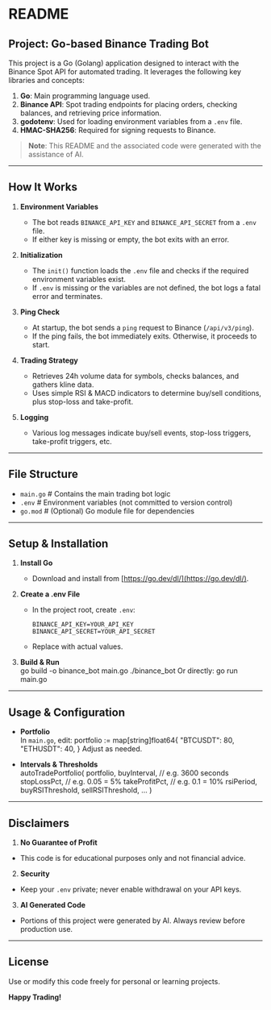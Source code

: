 # README

## Project: Go-based Binance Trading Bot

This project is a Go (Golang) application designed to interact with the Binance Spot API for automated trading. It leverages the following key libraries and concepts:

1. **Go**: Main programming language used.  
2. **Binance API**: Spot trading endpoints for placing orders, checking balances, and retrieving price information.  
3. **godotenv**: Used for loading environment variables from a `.env` file.  
4. **HMAC-SHA256**: Required for signing requests to Binance.  

> **Note**: This README and the associated code were generated with the assistance of AI.

---

## How It Works

1. **Environment Variables**  
   - The bot reads `BINANCE_API_KEY` and `BINANCE_API_SECRET` from a `.env` file.  
   - If either key is missing or empty, the bot exits with an error.

2. **Initialization**  
   - The `init()` function loads the `.env` file and checks if the required environment variables exist.  
   - If `.env` is missing or the variables are not defined, the bot logs a fatal error and terminates.

3. **Ping Check**  
   - At startup, the bot sends a `ping` request to Binance (`/api/v3/ping`).  
   - If the ping fails, the bot immediately exits. Otherwise, it proceeds to start.

4. **Trading Strategy**  
   - Retrieves 24h volume data for symbols, checks balances, and gathers kline data.  
   - Uses simple RSI & MACD indicators to determine buy/sell conditions, plus stop-loss and take-profit.

5. **Logging**  
   - Various log messages indicate buy/sell events, stop-loss triggers, take-profit triggers, etc.

---

## File Structure

- `main.go` # Contains the main trading bot logic 
- `.env` # Environment variables (not committed to version control)
- `go.mod` # (Optional) Go module file for dependencies


---

## Setup & Installation

1. **Install Go**  
   - Download and install from [https://go.dev/dl/](https://go.dev/dl/).

2. **Create a .env File**  
   - In the project root, create `.env`:
     ```
     BINANCE_API_KEY=YOUR_API_KEY
     BINANCE_API_SECRET=YOUR_API_SECRET
     ```
   - Replace with actual values.

3. **Build & Run**  
go build -o binance_bot main.go ./binance_bot
Or directly:
go run main.go

---

## Usage & Configuration

- **Portfolio**  
In `main.go`, edit:
portfolio := map[string]float64{ "BTCUSDT": 80, "ETHUSDT": 40, }
Adjust as needed.

- **Intervals & Thresholds**  
autoTradePortfolio( portfolio, buyInterval, // e.g. 3600 seconds stopLossPct, // e.g. 0.05 = 5% takeProfitPct, // e.g. 0.1 = 10% rsiPeriod, buyRSIThreshold, sellRSIThreshold, ... )

---

## Disclaimers

1. **No Guarantee of Profit**  
 - This code is for educational purposes only and not financial advice.
2. **Security**  
 - Keep your `.env` private; never enable withdrawal on your API keys.
3. **AI Generated Code**  
 - Portions of this project were generated by AI. Always review before production use.

---

## License

Use or modify this code freely for personal or learning projects.

**Happy Trading!**
